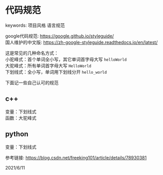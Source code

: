 # 代码规范

keywords: 项目风格 语言规范  

google代码规范: https://google.github.io/styleguide/  
国人维护的中文版: https://zh-google-styleguide.readthedocs.io/en/latest/  

这是常见的几种命名方式：  
小驼峰式：首个单词全小写，其它单词首字母大写 `helloWorld`  
大驼峰式：所有单词首字母大写 `HelloWorld`  
下划线式：全小写，单词用下划线分开 `hello_world`  

下面记一些自己认可的规范  


## c++
变量：下划线式  
函数：大驼峰式  


## python
变量：下划线式  


参考链接: https://blog.csdn.net/freeking101/article/details/78930381  


2021/6/11  

